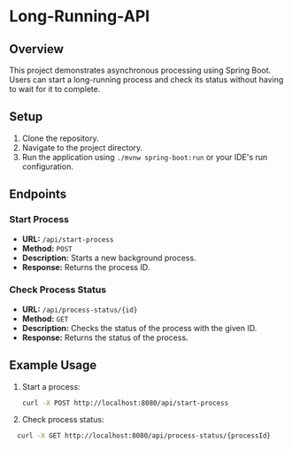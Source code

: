 # Long-Running-API

## Overview
This project demonstrates asynchronous processing using Spring Boot. Users can start a long-running process and check its status without having to wait for it to complete.

## Setup
1. Clone the repository.
2. Navigate to the project directory.
3. Run the application using `./mvnw spring-boot:run` or your IDE's run configuration.

## Endpoints
### Start Process
- **URL:** `/api/start-process`
- **Method:** `POST`
- **Description:** Starts a new background process.
- **Response:** Returns the process ID.

### Check Process Status
- **URL:** `/api/process-status/{id}`
- **Method:** `GET`
- **Description:** Checks the status of the process with the given ID.
- **Response:** Returns the status of the process.

## Example Usage
1. Start a process:
   ```bash
   curl -X POST http://localhost:8080/api/start-process

2. Check process status:
 ```bash
   curl -X GET http://localhost:8080/api/process-status/{processId}
